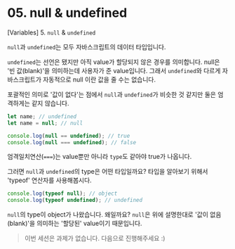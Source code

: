 # 05. null & undefined

[Variables] 5. `null` & `undefined`

`null`과 `undefined`는 모두 자바스크립트의 데이터 타입입니다.

`undefined`는 선언은 됐지만 아직 value가 할당되지 않은 경우를 의미합니다.
null은 '빈 값(blank)'을 의미하는데 사용자가 준 value입니다. 그래서 `undefined`와 다르게 자바스크립트가 자동적으로 null 이란 값을 줄 수는 없습니다.

포괄적인 의미로 '값이 없다'는 점에서 `null`과 `undefined`가 비슷한 것 같지만 둘은 엄격하게는 같지 않습니다.

```js
let name; // undefined
let name = null; // null

console.log(null == undefined); // true
console.log(null === undefined); // false
```

엄격일치연산(`===`)는 value뿐만 아니라 `type`도 같아야 true가 나옵니다.

그러면 `null`과 `undefined`의 type은 어떤 타입일까요?
타입을 알아보기 위해서 'typeof' 연산자를 사용해봅시다.

```js
console.log(typeof null); // object
console.log(typeof undefined); // undefined
```

`null`의 type이 object가 나왔습니다. 왜일까요?
`null`은 위에 설명한대로 '값이 없음(blank)'을 의미하는 '할당된' value이기 때문입니다.

> 이번 세션은 과제가 없습니다. 다음으로 진행해주세요 :)
